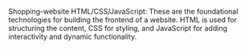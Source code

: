 Shopping-website
HTML/CSS/JavaScript: These are the foundational technologies for building the frontend of a website. HTML is used for structuring the content, CSS for styling, and JavaScript for adding interactivity and dynamic functionality.
